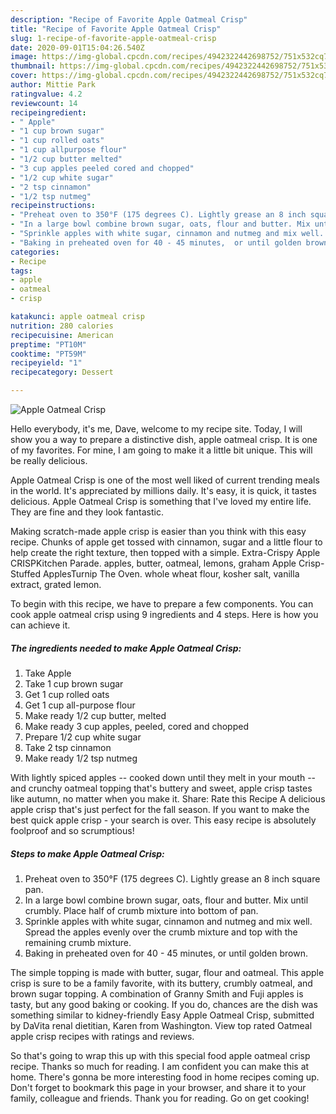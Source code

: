```yaml
---
description: "Recipe of Favorite Apple Oatmeal Crisp"
title: "Recipe of Favorite Apple Oatmeal Crisp"
slug: 1-recipe-of-favorite-apple-oatmeal-crisp
date: 2020-09-01T15:04:26.540Z
image: https://img-global.cpcdn.com/recipes/4942322442698752/751x532cq70/apple-oatmeal-crisp-recipe-main-photo.jpg
thumbnail: https://img-global.cpcdn.com/recipes/4942322442698752/751x532cq70/apple-oatmeal-crisp-recipe-main-photo.jpg
cover: https://img-global.cpcdn.com/recipes/4942322442698752/751x532cq70/apple-oatmeal-crisp-recipe-main-photo.jpg
author: Mittie Park
ratingvalue: 4.2
reviewcount: 14
recipeingredient:
- " Apple"
- "1 cup brown sugar"
- "1 cup rolled oats"
- "1 cup allpurpose flour"
- "1/2 cup butter melted"
- "3 cup apples peeled cored and chopped"
- "1/2 cup white sugar"
- "2 tsp cinnamon"
- "1/2 tsp nutmeg"
recipeinstructions:
- "Preheat oven to 350°F (175 degrees C). Lightly grease an 8 inch square pan."
- "In a large bowl combine brown sugar, oats, flour and butter. Mix until crumbly. Place half of crumb mixture into bottom of pan."
- "Sprinkle apples with white sugar, cinnamon and nutmeg and mix well. Spread the apples evenly over the crumb mixture and top with the remaining crumb mixture."
- "Baking in preheated oven for 40 - 45 minutes,  or until golden brown."
categories:
- Recipe
tags:
- apple
- oatmeal
- crisp

katakunci: apple oatmeal crisp 
nutrition: 280 calories
recipecuisine: American
preptime: "PT10M"
cooktime: "PT59M"
recipeyield: "1"
recipecategory: Dessert

---
```



![Apple Oatmeal Crisp](https://img-global.cpcdn.com/recipes/4942322442698752/751x532cq70/apple-oatmeal-crisp-recipe-main-photo.jpg)

Hello everybody, it's me, Dave, welcome to my recipe site. Today, I will show you a way to prepare a distinctive dish, apple oatmeal crisp. It is one of my favorites. For mine, I am going to make it a little bit unique. This will be really delicious.

Apple Oatmeal Crisp is one of the most well liked of current trending meals in the world. It's appreciated by millions daily. It's easy, it is quick, it tastes delicious. Apple Oatmeal Crisp is something that I've loved my entire life. They are fine and they look fantastic.

Making scratch-made apple crisp is easier than you think with this easy recipe. Chunks of apple get tossed with cinnamon, sugar and a little flour to help create the right texture, then topped with a simple. Extra-Crispy Apple CRISPKitchen Parade. apples, butter, oatmeal, lemons, graham Apple Crisp-Stuffed ApplesTurnip The Oven. whole wheat flour, kosher salt, vanilla extract, grated lemon.


To begin with this recipe, we have to prepare a few components. You can cook apple oatmeal crisp using 9 ingredients and 4 steps. Here is how you can achieve it.

##### The ingredients needed to make Apple Oatmeal Crisp:

1. Take  Apple
1. Take 1 cup brown sugar
1. Get 1 cup rolled oats
1. Get 1 cup all-purpose flour
1. Make ready 1/2 cup butter, melted
1. Make ready 3 cup apples, peeled, cored and chopped
1. Prepare 1/2 cup white sugar
1. Take 2 tsp cinnamon
1. Make ready 1/2 tsp nutmeg


With lightly spiced apples -- cooked down until they melt in your mouth -- and crunchy oatmeal topping that&#39;s buttery and sweet, apple crisp tastes like autumn, no matter when you make it. Share: Rate this Recipe A delicious apple crisp that&#39;s just perfect for the fall season. If you want to make the best quick apple crisp - your search is over. This easy recipe is absolutely foolproof and so scrumptious! 

##### Steps to make Apple Oatmeal Crisp:

1. Preheat oven to 350°F (175 degrees C). Lightly grease an 8 inch square pan.
1. In a large bowl combine brown sugar, oats, flour and butter. Mix until crumbly. Place half of crumb mixture into bottom of pan.
1. Sprinkle apples with white sugar, cinnamon and nutmeg and mix well. Spread the apples evenly over the crumb mixture and top with the remaining crumb mixture.
1. Baking in preheated oven for 40 - 45 minutes,  or until golden brown.


The simple topping is made with butter, sugar, flour and oatmeal. This apple crisp is sure to be a family favorite, with its buttery, crumbly oatmeal, and brown sugar topping. A combination of Granny Smith and Fuji apples is tasty, but any good baking or cooking. If you do, chances are the dish was something similar to kidney-friendly Easy Apple Oatmeal Crisp, submitted by DaVita renal dietitian, Karen from Washington. View top rated Oatmeal apple crisp recipes with ratings and reviews. 

So that's going to wrap this up with this special food apple oatmeal crisp recipe. Thanks so much for reading. I am confident you can make this at home. There's gonna be more interesting food in home recipes coming up. Don't forget to bookmark this page in your browser, and share it to your family, colleague and friends. Thank you for reading. Go on get cooking!
